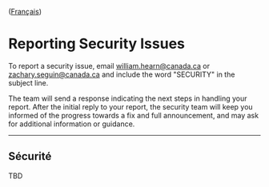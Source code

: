 ([Français](#sécurité))

# Reporting Security Issues

To report a security issue, email [william.hearn@canada.ca](mailto:william.hearn@canada.ca) or [zachary.seguin@canada.ca](mailto:zachary.seguin@canada.ca) and include the word "SECURITY" in the subject line.

The team will send a response indicating the next steps in handling your report. After the initial reply to your report, the security team will keep you informed of the progress towards a fix and full announcement, and may ask for additional information or guidance.
______________________

## Sécurité

TBD
